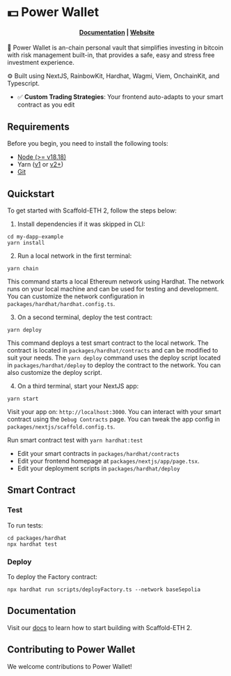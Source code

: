 # 💵 Power Wallet

<h4 align="center">
  <a href="https://docs.scaffoldeth.io">Documentation</a> |
  <a href="https://scaffoldeth.io">Website</a>
</h4>

🧪 Power Wallet is an-chain personal vault that simplifies investing in bitcoin with risk management built-in, that provides a safe, easy and stress free investment experience.

⚙️ Built using NextJS, RainbowKit, Hardhat, Wagmi, Viem, OnchainKit, and Typescript.

- ✅ **Custom Trading Strategies**: Your frontend auto-adapts to your smart contract as you edit 

## Requirements

Before you begin, you need to install the following tools:

- [Node (>= v18.18)](https://nodejs.org/en/download/)
- Yarn ([v1](https://classic.yarnpkg.com/en/docs/install/) or [v2+](https://yarnpkg.com/getting-started/install))
- [Git](https://git-scm.com/downloads)

## Quickstart

To get started with Scaffold-ETH 2, follow the steps below:

1. Install dependencies if it was skipped in CLI:

```
cd my-dapp-example
yarn install
```

2. Run a local network in the first terminal:

```
yarn chain
```

This command starts a local Ethereum network using Hardhat. The network runs on your local machine and can be used for testing and development. You can customize the network configuration in `packages/hardhat/hardhat.config.ts`.

3. On a second terminal, deploy the test contract:

```
yarn deploy
```

This command deploys a test smart contract to the local network. The contract is located in `packages/hardhat/contracts` and can be modified to suit your needs. The `yarn deploy` command uses the deploy script located in `packages/hardhat/deploy` to deploy the contract to the network. You can also customize the deploy script.

4. On a third terminal, start your NextJS app:

```
yarn start
```

Visit your app on: `http://localhost:3000`. You can interact with your smart contract using the `Debug Contracts` page. You can tweak the app config in `packages/nextjs/scaffold.config.ts`.

Run smart contract test with `yarn hardhat:test`

- Edit your smart contracts in `packages/hardhat/contracts`
- Edit your frontend homepage at `packages/nextjs/app/page.tsx`. 
- Edit your deployment scripts in `packages/hardhat/deploy`

## Smart Contract

### Test

To run tests:
```
cd packages/hardhat
npx hardhat test
```

### Deploy 

To deploy the Factory contract:
```
npx hardhat run scripts/deployFactory.ts --network baseSepolia
```

## Documentation

Visit our [docs](https://docs.scaffoldeth.io) to learn how to start building with Scaffold-ETH 2.

## Contributing to Power Wallet

We welcome contributions to Power Wallet!

